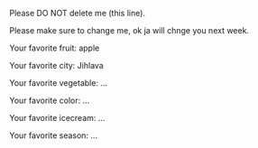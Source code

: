 Please DO NOT delete me (this line).

Please make sure to change me, ok ja will chnge you next week.



Your favorite fruit: apple

Your favorite city: Jihlava

Your favorite vegetable: ...

Your favorite color: ...

Your favorite icecream: ...

Your favorite season: ...
